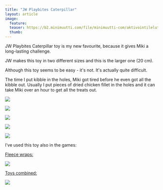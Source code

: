 ```yaml
---
title: "JW Playbites Caterpillar"
layout: article
image:
  feature:
  teaser: https://b2.minimuutti.com/file/minimuutti-com/aktivointilelut/muut/DS05515-245px.jpg
  thumb:
---
```


JW Playbites Caterpillar toy is my new favourite, because it gives Miki a long-lasting challenge.

JW makes this toy in two different sizes and this is the larger one (20 cm).

Although this toy seems to be easy - it's not. It's actually quite difficult.

The time I put kibble in the holes, Miki got tired before he even got all the kibble out. Usually I put pieces of dried chicken fillet in the holes and it can take Miki over an hour to get all the treats out.

![](https://b2.minimuutti.com/file/minimuutti-com/aktivointilelut/muut/DS05450-800px.jpg)

![](https://b2.minimuutti.com/file/minimuutti-com/aktivointilelut/muut/DS05515-800px.jpg)

![](https://b2.minimuutti.com/file/minimuutti-com/aktivointilelut/muut/DS05597-800px.jpg)

![](https://b2.minimuutti.com/file/minimuutti-com/aktivointilelut/muut/DS05663-800px.jpg)

![](https://b2.minimuutti.com/file/minimuutti-com/aktivointilelut/muut/DS05673-800px.jpg)

I’ve used this toy also in the games:

[Fleece wraps:](/en/brain-games/fleece-wraps/)

[![](https://b2.minimuutti.com/file/minimuutti-com/aktivointi/fleecekiepit/DS06789-800px.jpg)](/en/brain-games/fleece-wraps/)

[Toys combined:](/en/treat-dispensers/toys-combined/)

[![](https://b2.minimuutti.com/file/minimuutti-com/aktivointilelut/muut/DS11210-800px.jpg)](/en/treat-dispensers/toys-combined/)
